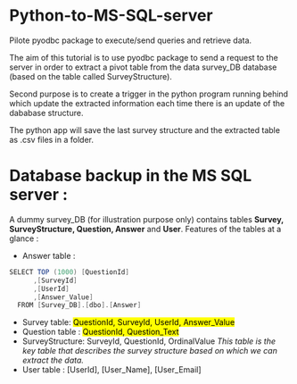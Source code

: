 # Python-to-MS-SQL-server
Pilote pyodbc package to execute/send queries and retrieve data. 

The aim of this tutorial is to use pyodbc package to send a request to the server in order to extract a pivot table from the data survey_DB database (based on the table called SurveyStructure). 

Second purpose is to create a trigger in the python program running behind which update the extracted information each time there is an update of the dababase structure.

The python app will save  the last survey structure and the extracted table as .csv files in a folder.

# Database backup in the MS SQL server : 
A dummy survey_DB (for illustration purpose only) contains tables **Survey, SurveyStructure, Question, Answer** and **User**. Features  of the tables at a glance : 

- Answer table :
```java
SELECT TOP (1000) [QuestionId]
      ,[SurveyId]
      ,[UserId]
      ,[Answer_Value]
  FROM [Survey_DB].[dbo].[Answer]
  ```
- Survey table:  <mark>QuestionId, SurveyId, UserId, Answer_Value</mark>
- Question table : <mark>QuestionId, Question_Text</mark>
- SurveyStructure: SurveyId, QuestionId, OrdinalValue
 *This table is the key table that describes the survey structure based on which we can extract the data.* 
- User table : [UserId], [User_Name], [User_Email]
